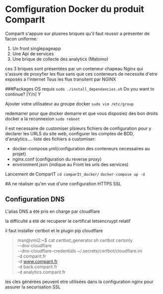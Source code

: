 # Comfiguration Docker du produit ComparIt

ComparIt s'appuie sur plusires briques qu'il faut reussir a présenter de facon uniforme:
1. Un front singlepageapp
2. Une Api de services
3. Une brique de collecte des analytics (Matomo)

ces 3 briques sont présentées par un conteneur chapeau Nginx qui s'assure de proxyfier les flux sans que ces conteneurs de necessite d'etre exposés a l'internet
Tous les flux transitent par NGINX

###Packages OS requis
`sudo ./install_dependancies.sh`
Do you want to continue? [Y/n] Y

Ajouter votre utilisateur au groupe docker
`sudo vim /etc/group`

redemarrer pour que docker demarre et que vous disposiez des bon droits docker a la reconnexion
`sudo reboot`

il est necessaire de customiser plsieurs fichiers de configuration pour y declarer les URLS du site web, configurer les comptes de BDD, d'analytics....
liste des fichiers a customiser:
* docker-compose.yml(configuration des conteneurs necessaires au projet)
* nginx.conf (configuration du reverse proxy)
* environment.json (indique au Front les urls des services)

Lancement de ComparIT
`cd comparIt_docker/`
`docker-compose up -d`

#A ne réaliser qu'en vue d'une configuration HTTPS SSL
## Configuration DNS

L'alias DNS a été pris en charge par cloudflare

la difficulté a été de recuperer le certificat letsencruypt relatif

il faut installer certbot et le plugin pip cloudflare 

>msn@vml2:~$ cat certbot_generator.sh 
>certbot certonly \
>  --dns-cloudflare \
>  --dns-cloudflare-credentials ~/.secrets/certbot/cloudflare.ini \
>  -d comparit.fr \
>  -d www.comparit.fr \
>  -d back.comparit.fr \
>  -d analytics.comparit.fr

les cles générées peuvent etre utilisées dans la configuration nginx pour assurer la securisation SSL

